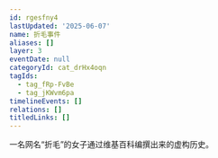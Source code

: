 ```yaml
---
id: rgesfny4
lastUpdated: '2025-06-07'
name: 折毛事件
aliases: []
layer: 3
eventDate: null
categoryId: cat_drHx4oqn
tagIds:
  - tag_fRp-FvBe
  - tag_jKWvm6pa
timelineEvents: []
relations: []
titledLinks: []
---
```

一名网名“折毛”的女子通过维基百科编撰出来的虚构历史。
